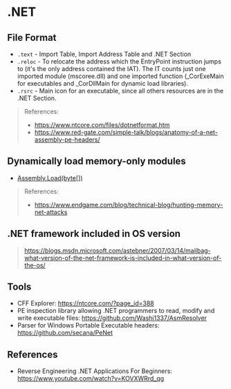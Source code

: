 # .NET

## File Format

- `.text` - Import Table, Import Address Table and .NET Section
- `.reloc` - To relocate the address which the EntryPoint instruction jumps to (it's the only address contained the IAT). The IT counts just one imported module (mscoree.dll) and one imported function (\_CorExeMain for executables and \_CorDllMain for dynamic load libraries).
- `.rsrc` - Main icon for an executable, since all others resources are in the .NET Section.

> References:
> - https://www.ntcore.com/files/dotnetformat.htm
> - https://www.red-gate.com/simple-talk/blogs/anatomy-of-a-net-assembly-pe-headers/

## Dynamically load memory-only modules

- [Assembly.Load(byte[])](https://msdn.microsoft.com/en-us/library/system.reflection.assembly.load)

> References:
> - https://www.endgame.com/blog/technical-blog/hunting-memory-net-attacks

## .NET framework included in OS version

> https://blogs.msdn.microsoft.com/astebner/2007/03/14/mailbag-what-version-of-the-net-framework-is-included-in-what-version-of-the-os/

## Tools

- CFF Explorer: https://ntcore.com/?page_id=388
- PE inspection library allowing .NET programmers to read, modify and write executable files: https://github.com/Washi1337/AsmResolver
- Parser for Windows Portable Executable headers: https://github.com/secana/PeNet

## References

- Reverse Engineering .NET Applications For Beginners: https://www.youtube.com/watch?v=KOVXWRrd_qg
